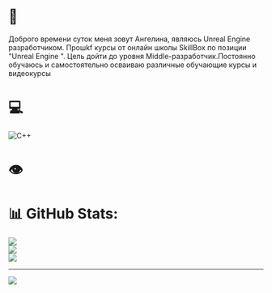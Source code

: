# 📃 
Доброго времени суток меня зовут Ангелина, являюсь Unreal Engine  разработчиком. Прошkf  курсы от онлайн школы SkillBox по позиции "Unreal Engine ".
Цель дойти до уровня  Middle-разработчик.Постоянно обучаюсь и самостоятельно осваиваю различные обучающие курсы и видеокурсы
# 💻 
![C++](https://img.shields.io/badge/c++-%2300599C.svg?style=for-the-badge&logo=c%2B%2B&logoColor=white) 
# 👁

# 📊 GitHub Stats:
![](https://github-readme-stats.vercel.app/api?username=datletik&theme=dark&hide_border=false&include_all_commits=false&count_private=false)<br/>
![](https://github-readme-streak-stats.herokuapp.com/?user=datletik&theme=dark&hide_border=false)<br/>
![](https://github-readme-stats.vercel.app/api/top-langs/?username=datletik&theme=dark&hide_border=false&include_all_commits=false&count_private=false&layout=compact)

---
[![](https://visitcount.itsvg.in/api?id=datletik&icon=0&color=0)](https://visitcount.itsvg.in)

